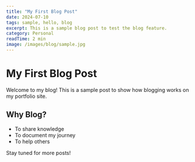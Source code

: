 ```yaml
---
title: "My First Blog Post"
date: 2024-07-10
tags: sample, hello, blog
excerpt: This is a sample blog post to test the blog feature.
category: Personal
readTime: 2 min
image: /images/blog/sample.jpg
---
```


# My First Blog Post

Welcome to my blog! This is a sample post to show how blogging works on my portfolio site.

## Why Blog?

- To share knowledge
- To document my journey
- To help others

Stay tuned for more posts!